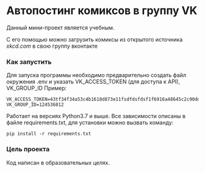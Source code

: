 # Автопостинг комиксов в группу VK

Данный мини-проект является учебным.

С его помощью можно загрузить комиксы из открытого источника *xkcd.com* в свою группу вконтакте


### Как запустить
Для запуска программы необходимо предварительно создать файл окружения .env
и указать VK_ACCESS_TOKEN (для доступа к API), VK_GROUP_ID
Пример:
```
VK_ACCESS_TOKEN=43tf34f34a53c4b1618d873e11fsdfdsfdsf1f6916a48645c2c90dd65d3a61e4f32d8bdd6dac45t3r
VK_GROUP_ID=124536812
```

Работает на версиях Python3.7 и выше. 
Все зависимости описаны в файле requirements.txt, для установки можно вызвать команду:
```
pip install -r requirements.txt
```

### Цель проекта

Код написан в образовательных целях.
